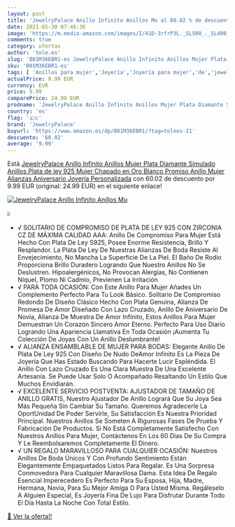 ```yaml
---
layout: post
title: 'JewelryPalace Anillo Infinito Anillos Mu al 60.02 % de descuento'
date: 2021-05-30 07:46:36
image: 'https://m.media-amazon.com/images/I/41D-3rfrP3L._SL500_._SL400_.jpg'
comments: true
category: ofertas
author: 'tole.es'
slug: 'B01M36EBR1-es JewelryPalace Anillo Infinito Anillos Mujer Plata Diamante...'
sku: 'B01M36EBR1-es'
tags: [ 'Anillos para mujer','Joyería','Joyería para mujer','de','jewelrypalace','ley','plata', ]
actualPrice: 9.99 EUR
currency: EUR
price: 9.99
comparePrice: 24.99 EUR
prodname: 'JewelryPalace Anillo Infinito Anillos Mujer Plata Diamante Simulado  Anillos Plata de ley 925 Mujer Chapado en Oro Blanco  Promiso Anillo Mujer Alianzas  Aniversario  Joyería Personalizada'
country: 'es'
flag: '🇪🇸'
brand: 'JewelryPalace'
buyurl: 'https://www.amazon.es/dp/B01M36EBR1/?tag=tolees-21'
descuento: '60.02'
average: '9.99'
---
```


Está [JewelryPalace Anillo Infinito Anillos Mujer Plata Diamante Simulado  Anillos Plata de ley 925 Mujer Chapado en Oro Blanco  Promiso Anillo Mujer Alianzas  Aniversario  Joyería Personalizada](https://www.amazon.es/dp/B01M36EBR1/?tag=tolees-21) con 60.02 de descuento por 9.99 EUR (original: 24.99 EUR) en el siguiente enlace!

[![JewelryPalace Anillo Infinito Anillos Mu](https://m.media-amazon.com/images/I/41D-3rfrP3L._SL500_._SL400_.jpg)](https://www.amazon.es/dp/B01M36EBR1/?tag=tolees-21)

ℹ️:

- √ SOLITARIO DE COMPROMISO DE PLATA DE LEY 925 CON ZIRCONIA CZ DE MÁXIMA CALIDAD AAA: Anillo De Compromiso Para Mujer Está Hecho Con Plata De Ley S925, Posee Enorme Resistencia, Brillo Y Resplandor. La Plata De Ley De Nuestras Alianzas De Boda Resiste Al Envejecimiento, No Mancha La Superficie De La Piel. El Baño De Rodio Proporciona Brillo Duradero Logrando Que Nuestro Anillos No Se Deslustren. Hipoalergénicos, No Provocan Alergias, No Contienen Níquel, Plomo Ni Cadmio, Previenen La Irritación
- √ PARA TODA OCASIÓN: Con Este Anillo Para Mujer Añades Un Complemento Perfecto Para Tu Look Básico. Solitario De Compromiso Redondo De Diseño Clásico Hecho Con Plata Genuina, Alianza De Promesa De Amor Diseñado Con Lazo Cruzado, Anillo De Aniversario De Novia, Alianza De Muestra De Amor Infinito, Estos Anillos Para Mujer Demuestran Un Corazón Sincero Amor Eterno. Perfecto Para Uso Diario Logrando Una Apariencia Llamativa En Toda Ocasión ¡Aumenta Tu Colección De Joyas Con Un Anillo Deslumbrante!
- √ ALIANZA ENSAMBLABLE DE MUJER PARA BODAS: Elegante Anillo De Plata De Ley 925 Con Diseño De Nudo DeAmor Infinito Es La Pieza De Joyería Que Has Estado Buscando Para Hacerte Lucir Espléndida. El Anillo Con Lazo Cruzado Es Una Clara Muestra De Una Excelente Artesanía. Se Puede Usar Solo O Acompañado Resaltando Un Estilo Que Muchos Envidiarán.
- √ EXCELENTE SERVICIO POSTVENTA: AJUSTADOR DE TAMAÑO DE ANILLO GRATIS, Nuestro Ajustador De Anillo Logrará Que Su Joya Sea Más Pequeña Sin Cambiar Su Tamaño. Queremos Agradecerle La OportUnidad De Poder Servirle, Su Satisfacción Es Nuestra Prioridad Principal. Nuestros Anillos Se Someten A Rigurosas Fases De Prueba Y Fabricación De Productos. Si No Está Completamente Satisfecho Con Nuestros Anillos Para Mujer, Contáctenos En Los 60 Días De Su Compra Y Le Reembolsaremos Completamente El Dinero.
- √ UN REGALO MARAVILLOSO PARA CUALQUIER OCASIÓN: Nuestros Anillos De Boda Únicos Y Con Profundo Sentimiento Están Elegantemente Empaquetados Listos Para Regalar. Es Una Sorpresa Conmovedora Para Cualquier Maravillosa Dama. Esta Idea De Regalo Esencial Imperecedero Es Perfecto Para Su Esposa, Hija, Madre, Hermana, Novia, Para Su Mejor Amiga O Para Usted Misma. Regáleselo A Alguien Especial, Es Joyería Fina De Lujo Para Disfrutar Durante Todo El Día Hasta La Noche Con Total Estilo.

[🛒 Ver la oferta!!](https://www.amazon.es/dp/B01M36EBR1/?tag=tolees-21)
